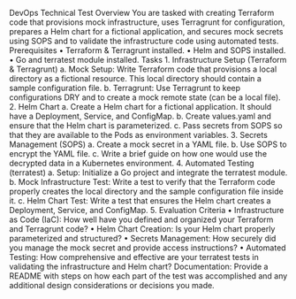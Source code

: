 DevOps Technical Test
Overview
You are tasked with creating Terraform code that provisions mock infrastructure, uses Terragrunt for configuration, prepares a Helm chart for a fictional application, and secures mock secrets using SOPS and to validate the infrastructure code using automated tests.
Prerequisites
    • Terraform & Terragrunt installed.
    • Helm and SOPS installed.
    • Go and terratest module installed.
Tasks 
    1. Infrastructure Setup (Terraform & Terragrunt)
        a. Mock Setup: Write Terraform code that provisions a local directory as a fictional resource. This local directory should contain a sample configuration file.
        b. Terragrunt: Use Terragrunt to keep configurations DRY and to create a mock remote state (can be a local file).
    2. Helm Chart
        a. Create a Helm chart for a fictional application. It should have a Deployment, Service, and ConfigMap.
        b. Create values.yaml and ensure that the Helm chart is parameterized.
        c. Pass secrets from SOPS so that they are available to the Pods as environment variables.
    3. Secrets Management (SOPS)
        a. Create a mock secret in a YAML file.
        b. Use SOPS to encrypt the YAML file.
        c. Write a brief guide on how one would use the decrypted data in a Kubernetes environment.
    4. Automated Testing (terratest)
        a. Setup: Initialize a Go project and integrate the terratest module.
        b. Mock Infrastructure Test: Write a test to verify that the Terraform code properly creates the local directory and the sample configuration file inside it.
        c. Helm Chart Test: Write a test that ensures the Helm chart creates a Deployment, Service, and ConfigMap.
5. Evaluation Criteria
    • Infrastructure as Code (IaC): How well have you defined and organized your Terraform and Terragrunt code?
    • Helm Chart Creation: Is your Helm chart properly parameterized and structured?
    • Secrets Management: How securely did you manage the mock secret and provide access instructions?
    • Automated Testing: How comprehensive and effective are your terratest tests in validating the infrastructure and Helm chart?
Documentation: Provide a README with steps on how each part of the test was accomplished and any additional design considerations or decisions you made.